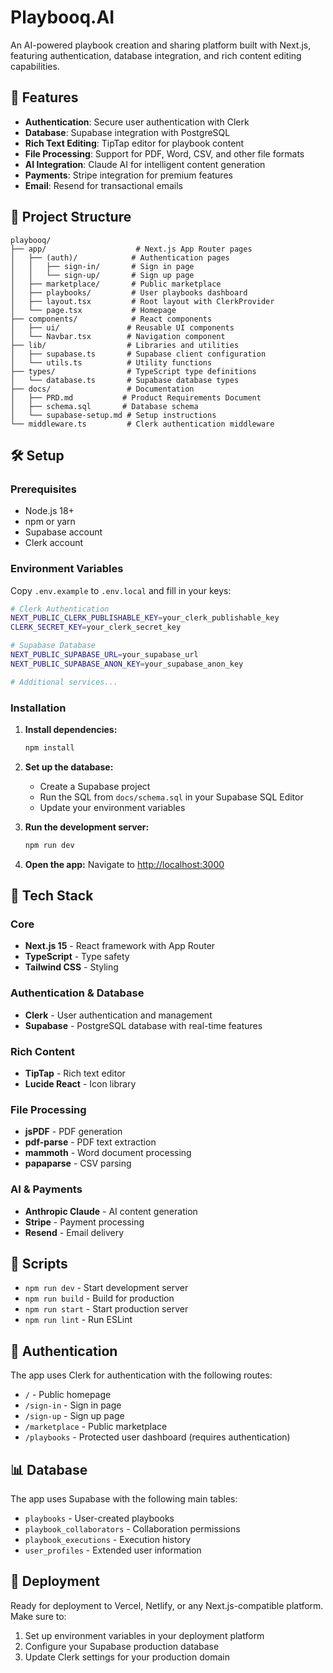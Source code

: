 # Playbooq.AI

An AI-powered playbook creation and sharing platform built with Next.js, featuring authentication, database integration, and rich content editing capabilities.

## 🚀 Features

- **Authentication**: Secure user authentication with Clerk
- **Database**: Supabase integration with PostgreSQL
- **Rich Text Editing**: TipTap editor for playbook content
- **File Processing**: Support for PDF, Word, CSV, and other file formats
- **AI Integration**: Claude AI for intelligent content generation
- **Payments**: Stripe integration for premium features
- **Email**: Resend for transactional emails

## 📁 Project Structure

```
playbooq/
├── app/                    # Next.js App Router pages
│   ├── (auth)/            # Authentication pages
│   │   ├── sign-in/       # Sign in page
│   │   └── sign-up/       # Sign up page
│   ├── marketplace/       # Public marketplace
│   ├── playbooks/         # User playbooks dashboard
│   ├── layout.tsx         # Root layout with ClerkProvider
│   └── page.tsx           # Homepage
├── components/            # React components
│   ├── ui/               # Reusable UI components
│   └── Navbar.tsx        # Navigation component
├── lib/                  # Libraries and utilities
│   ├── supabase.ts       # Supabase client configuration
│   └── utils.ts          # Utility functions
├── types/                # TypeScript type definitions
│   └── database.ts       # Supabase database types
├── docs/                 # Documentation
│   ├── PRD.md           # Product Requirements Document
│   ├── schema.sql       # Database schema
│   └── supabase-setup.md # Setup instructions
└── middleware.ts         # Clerk authentication middleware
```

## 🛠️ Setup

### Prerequisites
- Node.js 18+ 
- npm or yarn
- Supabase account
- Clerk account

### Environment Variables
Copy `.env.example` to `.env.local` and fill in your keys:

```bash
# Clerk Authentication
NEXT_PUBLIC_CLERK_PUBLISHABLE_KEY=your_clerk_publishable_key
CLERK_SECRET_KEY=your_clerk_secret_key

# Supabase Database
NEXT_PUBLIC_SUPABASE_URL=your_supabase_url
NEXT_PUBLIC_SUPABASE_ANON_KEY=your_supabase_anon_key

# Additional services...
```

### Installation

1. **Install dependencies:**
   ```bash
   npm install
   ```

2. **Set up the database:**
   - Create a Supabase project
   - Run the SQL from `docs/schema.sql` in your Supabase SQL Editor
   - Update your environment variables

3. **Run the development server:**
   ```bash
   npm run dev
   ```

4. **Open the app:**
   Navigate to [http://localhost:3000](http://localhost:3000)

## 🔧 Tech Stack

### Core
- **Next.js 15** - React framework with App Router
- **TypeScript** - Type safety
- **Tailwind CSS** - Styling

### Authentication & Database
- **Clerk** - User authentication and management
- **Supabase** - PostgreSQL database with real-time features

### Rich Content
- **TipTap** - Rich text editor
- **Lucide React** - Icon library

### File Processing
- **jsPDF** - PDF generation
- **pdf-parse** - PDF text extraction
- **mammoth** - Word document processing
- **papaparse** - CSV parsing

### AI & Payments
- **Anthropic Claude** - AI content generation
- **Stripe** - Payment processing
- **Resend** - Email delivery

## 📝 Scripts

- `npm run dev` - Start development server
- `npm run build` - Build for production
- `npm run start` - Start production server
- `npm run lint` - Run ESLint

## 🔐 Authentication

The app uses Clerk for authentication with the following routes:
- `/` - Public homepage
- `/sign-in` - Sign in page
- `/sign-up` - Sign up page
- `/marketplace` - Public marketplace
- `/playbooks` - Protected user dashboard (requires authentication)

## 📊 Database

The app uses Supabase with the following main tables:
- `playbooks` - User-created playbooks
- `playbook_collaborators` - Collaboration permissions
- `playbook_executions` - Execution history
- `user_profiles` - Extended user information

## 🚀 Deployment

Ready for deployment to Vercel, Netlify, or any Next.js-compatible platform. Make sure to:
1. Set up environment variables in your deployment platform
2. Configure your Supabase production database
3. Update Clerk settings for your production domain